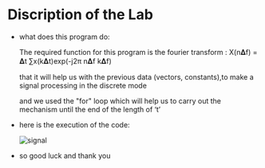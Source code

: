 # Discription of the Lab 
* what does this program do:
 
  The required function for this program is the fourier transform : 
  X(n𝚫f) = 𝚫t ∑x(k𝚫t)exp(-j2π n𝚫f k𝚫f) 

  that it will help us with the previous data (vectors, constants),to make a
signal processing in the discrete mode 

   and we used the "for" loop which will help us to
carry out the mechanism until the end of the length of ‘t’
* here is the execution of the code:


  ![signal](https://user-images.githubusercontent.com/48069933/144515821-ddb38669-f356-405e-b551-e66d453586c1.PNG)
* so good luck and thank you 
